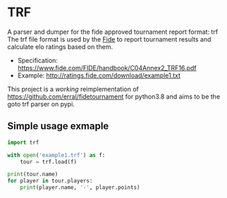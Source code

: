 # TRF
A parser and dumper for the fide approved tournament report format: trf
The trf file format is used by the [Fide](https://en.wikipedia.org/wiki/FIDE) to report tournament results and calculate elo ratings based on them.

- Specification: <https://www.fide.com/FIDE/handbook/C04Annex2_TRF16.pdf>
- Example: <http://ratings.fide.com/download/example1.txt>

This project is a *working* reimplementation of <https://github.com/erral/fidetournament> for python3.8 and aims to be the goto trf parser on pypi.

## Simple usage exmaple

```python
import trf

with open('example1.trf') as f:
    tour = trf.load(f)

print(tour.name)
for player in tour.players:
    print(player.name, '-', player.points)
```
